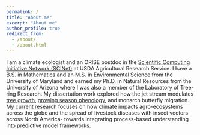 ```yaml
---
permalink: /
title: "About me"
excerpt: "About me"
author_profile: true
redirect_from: 
  - /about/
  - /about.html
---
```


I am a climate ecologist and an ORISE postdoc in the [Scientific Computing Initiative Network (SCINet)](https://scinet.usda.gov/) at USDA Agricultural Research Service.  I have a B.S. in Mathematics and an M.S. in Environmental Science from the University of Maryland and earned my Ph.D. in Natural Resources from the University of Arizona where I was also a member of the Laboratory of Tree-ring Research. My dissertation work explored how the jet stream modulates [tree growth](https://doi.org/10.1016/j.dendro.2019.125633), [growing season phenology](https://doi.org/10.1002/joc.7553), and monarch butterfly migration. My [current research](https://scinet.usda.gov/stories/2021/04/15/Hudson.html) focuses on how climate impacts agro-ecosystems across the globe and the spread of livestock diseases with insect vectors across North America- towards integrating process-based understanding into predictive model frameworks.
